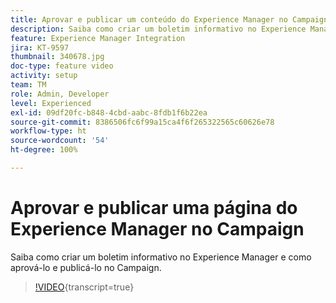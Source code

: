 ```yaml
---
title: Aprovar e publicar um conteúdo do Experience Manager no Campaign
description: Saiba como criar um boletim informativo no Experience Manager e como aprová-lo e publicá-lo no Campaign.
feature: Experience Manager Integration
jira: KT-9597
thumbnail: 340678.jpg
doc-type: feature video
activity: setup
team: TM
role: Admin, Developer
level: Experienced
exl-id: 09df20fc-b848-4cbd-aabc-8fdb1f6b22ea
source-git-commit: 8386506fc6f99a15ca4f6f265322565c60626e78
workflow-type: ht
source-wordcount: '54'
ht-degree: 100%

---
```


# Aprovar e publicar uma página do Experience Manager no Campaign

Saiba como criar um boletim informativo no Experience Manager e como aprová-lo e publicá-lo no Campaign.

>[!VIDEO](https://video.tv.adobe.com/v/3447576?quality=12&learn=on&captions=por_br){transcript=true}


